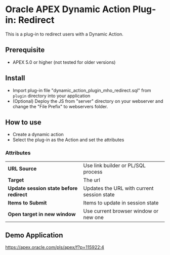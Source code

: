 # Oracle APEX Dynamic Action Plug-in: Redirect

This is a plug-in to redirect users with a Dynamic Action.

## Prerequisite
- APEX 5.0 or higher (not tested for older versions)

## Install
- Import plug-in file "dynamic_action_plugin_mho_redirect.sql" from `plugin` directory into your application
- (Optional) Deploy the JS from "server" directory on your webserver and change the "File Prefix" to webservers folder.

## How to use
- Create a dynamic action
- Select the plug-in as the Action and set the attributes

### Attributes
<table>
<tbody><tr>
<td style="font-weight: bold;">URL Source</td><td>Use link builder or PL/SQL process</td>
</tr>
<tr>
<td style="font-weight: bold;">Target</td><td>The url</td>
</tr>
<tr>
<td style="font-weight: bold; padding-right:10px;">Update session state before redirect</td><td>Updates the URL with current session state</td>
</tr>
<tr>
<td style="font-weight: bold;">Items to Submit</td><td>Items to update in session state</td>
</tr>
<tr>
<td style="font-weight: bold;">Open target in new window</td><td>Use current browser window or new one</td>
</tr>
</tbody></table>

## Demo Application
<https://apex.oracle.com/pls/apex/f?p=115922:4>
